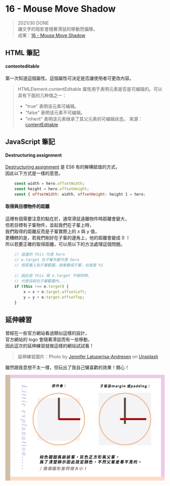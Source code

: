 
# 16 - Mouse Move Shadow
> 2021/30 DONE  
讓文字的陰影會隨著滑鼠的移動而偏移。  
成果：[16 - Mouse Move Shadow](https://alice-nor.github.io/JavaScript30/16%20-%20Mouse%20Move%20Shadow/index.html) 


## HTML 筆記 ##

#### contenteditable

第一次知道這個屬性。這個屬性可決定是否讓使用者可更改內容。  

> HTMLElement.contentEditable 属性用于表明元素是否是可编辑的。可以具有下面的几种值之一：
> * "true" 表明该元素可编辑。
> * "false" 表明该元素不可编辑。
> * "inherit" 表明该元素继承了其父元素的可编辑状态。
> 來源：[contentEditable](https://developer.mozilla.org/zh-CN/docs/Web/API/HTMLElement/contentEditable) 

## JavaScript 筆記 ##

#### Destructuring assignment

[Destructuring assignment](https://developer.mozilla.org/en-US/docs/Web/JavaScript/Reference/Operators/Destructuring_assignment) 是 ES6 有的解構賦值的方式，  
因此以下方式是一樣的意思。

```JavaScript
    const width = hero.offsetWidth;
    const height = hero.offsetHeight;
    const { offsetWidth: width, offsetHeight: height } = hero;
```

#### 取得與目標物件的距離

這裡有個需要注意的點在於，通常滑鼠遠離物件時距離會變大，  
但若目標有子輩物件，並起我們在子輩上時，  
我們取得的距離反而是子輩實際上的 x 與 y 值，  
更糟糕的是，若我們剛好在子輩的邊角上，他的距離會變成 0 ！  
所以若要正確的取得距離，可以用以下的方法處理這個問題。

```JavaScript
    // 這邊的 this 代表 hero
    // e.target 在子輩外都代表 hero
    // 但若進入到子輩範圍，就會變成子輩，也就是 h1

    // 因此若 this 與 e.target 不相同時，
    // 代表目前在子輩範圍內....
    if (this !== e.target) {
        x = x + e.target.offsetLeft;
        y = y + e.target.offsetTop;
    }
```

## 延伸練習 ##

曾經在一些官方網站看過類似這樣的設計，  
官方網站的 logo 會隨著滑鼠而有一些移動，  
因此這次的延伸練習就做這樣的網站試試看！  

> 延伸練習圖片：Photo by [Jennifer Latuperisa-Andresen](https://unsplash.com/@fraumuksch?utm_source=unsplash&utm_medium=referral&utm_content=creditCopyText) on [Unsplash](https://unsplash.com/?utm_source=unsplash&utm_medium=referral&utm_content=creditCopyText)

雖然跟我意想不太一樣，但玩出了我自己蠻喜歡的效果！開心！

 ![image](https://github.com/Alice-nor/JavaScript30/blob/main/img/clock.jpg)

  


